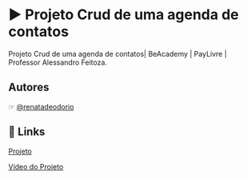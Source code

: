 # ▶ Projeto Crud de uma agenda de contatos
Projeto Crud de uma agenda de contatos| BeAcademy | PayLivre | Professor Alessandro Feitoza.

## Autores

☞ [@renatadeodorio](https://www.github.com/renatadeodorio)


## 🔗 Links

[Projeto](https://github.com/renatadeodorio/beacademy-devstart-crud-contatos-php/tree/master/Projeto)

[Vídeo do Projeto](https://github.com/renatadeodorio/beacademy-devstart-crud-contatos-php/blob/master/Video%20do%20Projeto.mp4)
